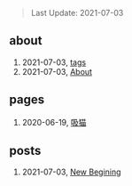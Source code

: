 > Last Update: 2021-07-03

## about
1. 2021-07-03, [tags](about/tags.md)
1. 2021-07-03, [About](about/me.md)
## pages
1. 2020-06-19, [吸猫](pages/吸猫.md)
## posts
1. 2021-07-03, [New Begining](posts/bookmarks.md)